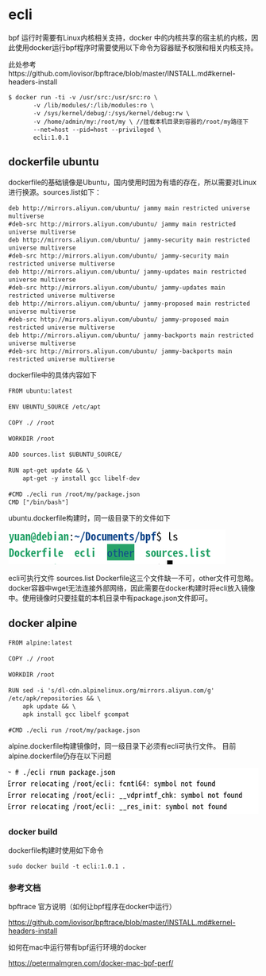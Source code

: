 # ecli

bpf 运行时需要有Linux内核相关支持，docker 中的内核共享的宿主机的内核，因此使用docker运行bpf程序时需要使用以下命令为容器赋予权限和相关内核支持。

此处参考https://github.com/iovisor/bpftrace/blob/master/INSTALL.md#kernel-headers-install

```shell
$ docker run -ti -v /usr/src:/usr/src:ro \
       -v /lib/modules/:/lib/modules:ro \
       -v /sys/kernel/debug/:/sys/kernel/debug:rw \
       -v /home/admin/my:/root/my \ //挂载本机目录到容器的/root/my路径下
       --net=host --pid=host --privileged \
       ecli:1.0.1
```

## dockerfile ubuntu

dockerfile的基础镜像是Ubuntu，国内使用时因为有墙的存在，所以需要对Linux进行换源。sources.list如下：

```shell
deb http://mirrors.aliyun.com/ubuntu/ jammy main restricted universe multiverse
#deb-src http://mirrors.aliyun.com/ubuntu/ jammy main restricted universe multiverse
deb http://mirrors.aliyun.com/ubuntu/ jammy-security main restricted universe multiverse
#deb-src http://mirrors.aliyun.com/ubuntu/ jammy-security main restricted universe multiverse
deb http://mirrors.aliyun.com/ubuntu/ jammy-updates main restricted universe multiverse
#deb-src http://mirrors.aliyun.com/ubuntu/ jammy-updates main restricted universe multiverse
deb http://mirrors.aliyun.com/ubuntu/ jammy-proposed main restricted universe multiverse
#deb-src http://mirrors.aliyun.com/ubuntu/ jammy-proposed main restricted universe multiverse
deb http://mirrors.aliyun.com/ubuntu/ jammy-backports main restricted universe multiverse
#deb-src http://mirrors.aliyun.com/ubuntu/ jammy-backports main restricted universe multiverse
```

dockerfile中的具体内容如下

```shell
FROM ubuntu:latest

ENV UBUNTU_SOURCE /etc/apt

COPY ./ /root

WORKDIR /root

ADD sources.list $UBUNTU_SOURCE/

RUN apt-get update && \
    apt-get -y install gcc libelf-dev

#CMD ./ecli run /root/my/package.json
CMD ["/bin/bash"]

```

ubuntu.dockerfile构建时，同一级目录下的文件如下

![image-20220905232754264](img/image-20220905232754264.png)

ecli可执行文件  sources.list Dockerfile这三个文件缺一不可，other文件可忽略。docker容器中wget无法连接外部网络，因此需要在docker构建时将ecli放入镜像中。使用镜像时只要挂载的本机目录中有package.json文件即可。

## docker alpine

```shell
FROM alpine:latest

COPY ./ /root

WORKDIR /root

RUN sed -i 's/dl-cdn.alpinelinux.org/mirrors.aliyun.com/g' /etc/apk/repositories && \
    apk update && \
    apk install gcc libelf gcompat

#CMD ./ecli run /root/my/package.json
```

alpine.dockerfile构建镜像时，同一级目录下必须有ecli可执行文件。
目前alpine.dockerfile仍存在以下问题

![image-20220907195237651](img/image-20220907195237651.png)

### docker build

dockerfile构建时使用如下命令

```shell
sudo docker build -t ecli:1.0.1 .
```

### 参考文档

bpftrace 官方说明（如何让bpf程序在docker中运行）

https://github.com/iovisor/bpftrace/blob/master/INSTALL.md#kernel-headers-install

如何在mac中运行带有bpf运行环境的docker

https://petermalmgren.com/docker-mac-bpf-perf/
